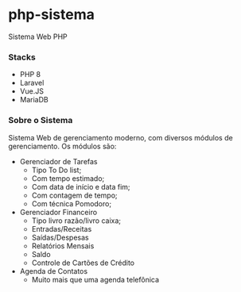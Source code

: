 # php-sistema
 Sistema Web PHP

 ### Stacks
 - PHP 8
 - Laravel
 - Vue.JS
 - MariaDB

 ### Sobre o Sistema
 Sistema Web de gerenciamento moderno, com diversos módulos de gerenciamento. Os módulos são:
- Gerenciador de Tarefas
  - Tipo To Do list;
  - Com tempo estimado; 
  - Com data de início e data fim;
  - Com contagem de tempo;
  - Com técnica Pomodoro;
- Gerenciador Financeiro
  - Tipo livro razão/livro caixa;
  - Entradas/Receitas
  - Saídas/Despesas
  - Relatórios Mensais
  - Saldo
  - Controle de Cartões de Crédito
- Agenda de Contatos
  - Muito mais que uma agenda telefônica
    
